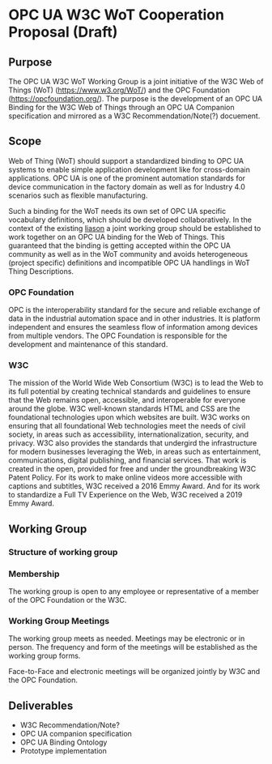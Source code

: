 # OPC UA W3C WoT Cooperation Proposal (Draft)

## Purpose 
The OPC UA W3C WoT Working Group is a joint initiative of the W3C Web of Things (WoT) (https://www.w3.org/WoT/) and the 
OPC Foundation (https://opcfoundation.org/). The purpose is the development of an OPC UA Binding 
for the W3C Web of Things through an OPC UA Companion specification and mirrored as a W3C Recommendation/Note(?) docuement.

## Scope
Web of Thing (WoT) should support a standardized binding to OPC UA systems to enable simple application development like for cross-domain 
applications. OPC UA is one of the prominent automation standards for device communication in the factory domain as well as for Industry 4.0 
scenarios such as flexible manufacturing. 

Such a binding for the WoT needs its own set of OPC UA specific vocabulary definitions, which should be developed collaboratively. In the context of the existing [liason](https://opcfoundation.org/news/opc-foundation-news/w3c-and-opcf-to-integrate-opc-ua-into-the-web-of-things/) a joint 
working group should be established to work together on an OPC UA binding for the Web of Things. This guaranteed that the binding is getting accepted within the OPC UA community as well as in the WoT community and avoids heterogeneous (project specific) definitions and incompatible OPC UA handlings in WoT Thing Descriptions.
 

### OPC Foundation
OPC is the interoperability standard for the secure and reliable exchange of data in the industrial automation 
space and in other industries. It is platform independent and ensures the seamless flow of information among devices 
from multiple vendors. The OPC Foundation is responsible for the development and maintenance of this standard.

### W3C
The mission of the World Wide Web Consortium (W3C) is to lead the Web to its full potential by creating technical standards 
and guidelines to ensure that the Web remains open, accessible, and interoperable for everyone around the globe. W3C well-known 
standards HTML and CSS are the foundational technologies upon which websites are built. W3C works on ensuring that all foundational 
Web technologies meet the needs of civil society, in areas such as accessibility, internationalization, security, and privacy. W3C also 
provides the standards that undergird the infrastructure for modern businesses leveraging the Web, in areas such as entertainment, 
communications, digital publishing, and financial services. That work is created in the open, provided for free and under the 
groundbreaking W3C Patent Policy. For its work to make online videos more accessible with 
captions and subtitles, W3C received a 2016 Emmy Award. And for its work to standardize a Full TV Experience on the Web, 
W3C received a 2019 Emmy Award. 


## Working Group 

### Structure of working group

### Membership
The working group is open to any employee or representative of a member of the OPC Foundation or the W3C. 

### Working Group Meetings 

The working group meets as needed. Meetings may be electronic or in person. The frequency and form of the meetings will be established as the working group forms. 

Face-to-Face and electronic meetings will be organized jointly by W3C and the OPC Foundation.

## Deliverables 
* W3C Recommendation/Note?
* OPC UA companion specification 
* OPC UA Binding Ontology
* Prototype implementation
